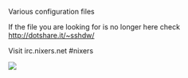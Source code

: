 Various configuration files

If the file you are looking for is no longer here check http://dotshare.it/~sshdw/

Visit irc.nixers.net #nixers

![](http://i.imgur.com/4IycwMV.png)
